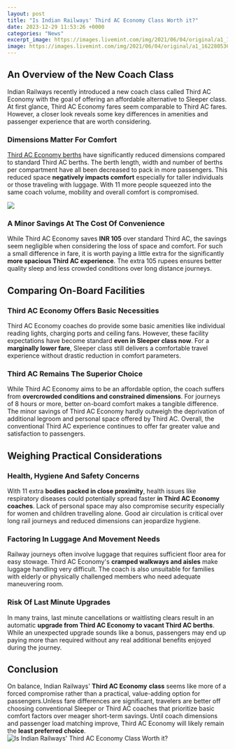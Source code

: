 ```yaml
---
layout: post
title: "Is Indian Railways' Third AC Economy Class Worth it?"
date: 2023-12-29 11:53:26 +0000
categories: "News"
excerpt_image: https://images.livemint.com/img/2021/06/04/original/a1_1622805360054.jpeg
image: https://images.livemint.com/img/2021/06/04/original/a1_1622805360054.jpeg
---
```


## An Overview of the New Coach Class
Indian Railways recently introduced a new coach class called Third AC Economy with the goal of offering an affordable alternative to Sleeper class. At first glance, Third AC Economy fares seem comparable to Third AC fares. However, a closer look reveals some key differences in amenities and passenger experience that are worth considering.
### Dimensions Matter For Comfort
[Third AC Economy berths](https://codeoffers.github.io/about/) have significantly reduced dimensions compared to standard Third AC berths. The berth length, width and number of berths per compartment have all been decreased to pack in more passengers. This reduced space **negatively impacts comfort** especially for taller individuals or those traveling with luggage. With 11 more people squeezed into the same coach volume, mobility and overall comfort is compromised.

![](https://images.livemint.com/img/2021/06/04/original/a3_1622805608359.jpeg)
### A Minor Savings At The Cost Of Convenience 
While Third AC Economy saves **INR 105** over standard Third AC, the savings seem negligible when considering the loss of space and comfort. For such a small difference in fare, it is worth paying a little extra for the significantly **more spacious Third AC experience**. The extra 105 rupees ensures better quality sleep and less crowded conditions over long distance journeys.
## Comparing On-Board Facilities 
### Third AC Economy Offers Basic Necessities 
Third AC Economy coaches do provide some basic amenities like individual reading lights, charging ports and ceiling fans. However, these facility expectations have become standard **even in Sleeper class now**. For a **marginally lower fare**, Sleeper class still delivers a comfortable travel experience without drastic reduction in comfort parameters.  
### Third AC Remains The Superior Choice
While Third AC Economy aims to be an affordable option, the coach suffers from **overcrowded conditions and constrained dimensions**. For journeys of 8 hours or more, better on-board comfort makes a tangible difference. The minor savings of Third AC Economy hardly outweigh the deprivation of additional legroom and personal space offered by Third AC. Overall, the conventional Third AC experience continues to offer far greater value and satisfaction to passengers.
## Weighing Practical Considerations
### Health, Hygiene And Safety Concerns  
With 11 extra **bodies packed in close proximity**, health issues like respiratory diseases could potentially spread faster **in Third AC Economy coaches**. Lack of personal space may also compromise security especially for women and children travelling alone. Good air circulation is critical over long rail journeys and reduced dimensions can jeopardize hygiene.  
### Factoring In Luggage And Movement Needs
Railway journeys often involve luggage that requires sufficient floor area for easy stowage. Third AC Economy's **cramped walkways and aisles** make luggage handling very difficult. The coach is also unsuitable for families with elderly or physically challenged members who need adequate maneuvering room. 
### Risk Of Last Minute Upgrades 
In many trains, last minute cancellations or waitlisting clears result in an automatic **upgrade from Third AC Economy to vacant Third AC berths**. While an unexpected upgrade sounds like a bonus, passengers may end up paying more than required without any real additional benefits enjoyed during the journey.
## Conclusion
On balance, Indian Railways' **Third AC Economy** **class** seems like more of a forced compromise rather than a practical, value-adding option for passengers.Unless fare differences are significant, travelers are better off choosing conventional Sleeper or Third AC coaches that prioritize basic comfort factors over meager short-term savings. Until coach dimensions and passenger load matching improve, Third AC Economy will likely remain the **least preferred choice**.
![Is Indian Railways' Third AC Economy Class Worth it?](https://images.livemint.com/img/2021/06/04/original/a1_1622805360054.jpeg)